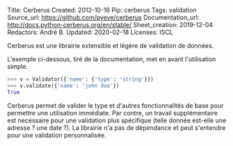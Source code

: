 Title: Cerberus
Created: 2012-10-16
Pip: cerberus
Tags: validation
Source_url: https://github.com/pyeve/cerberus
Documentation_url: http://docs.python-cerberus.org/en/stable/
Sheet_creation: 2019-12-04
Redactors: André B.
Updated: 2020-02-18
Licenses: ISCL



Cerberus est une librairie extensible et légère de validation de données.

L'exemple ci-dessous, tiré de la documentation, met en avant l'utilisation simple.

```python
>>> v = Validator({'name': {'type': 'string'}})
>>> v.validate({'name': 'john doe'})
True
```

Cerberus permet de valider le type et d'autres fonctionnalités de base pour permettre une utilisation immédiate. Par contre, un travail supplémentaire est necéssaire pour une validation plus spécifique (telle donnée est-elle une adresse ? une date ?). La librairie n'a pas de dépendance et peut s'entendre pour une validation personnalisée.
